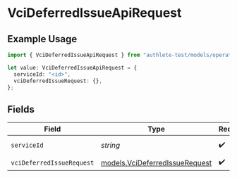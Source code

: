 # VciDeferredIssueApiRequest

## Example Usage

```typescript
import { VciDeferredIssueApiRequest } from "authlete-test/models/operations";

let value: VciDeferredIssueApiRequest = {
  serviceId: "<id>",
  vciDeferredIssueRequest: {},
};
```

## Fields

| Field                                                                     | Type                                                                      | Required                                                                  | Description                                                               |
| ------------------------------------------------------------------------- | ------------------------------------------------------------------------- | ------------------------------------------------------------------------- | ------------------------------------------------------------------------- |
| `serviceId`                                                               | *string*                                                                  | :heavy_check_mark:                                                        | A service ID.                                                             |
| `vciDeferredIssueRequest`                                                 | [models.VciDeferredIssueRequest](../../models/vcideferredissuerequest.md) | :heavy_check_mark:                                                        | N/A                                                                       |